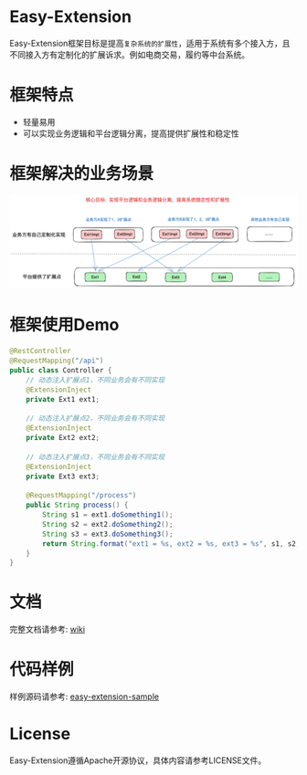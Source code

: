 # Easy-Extension
Easy-Extension框架目标是提高`复杂系统的扩展性`，适用于系统有多个接入方，且不同接入方有定制化的扩展诉求。例如电商交易，履约等中台系统。

# 框架特点
* 轻量易用
* 可以实现业务逻辑和平台逻辑分离，提高提供扩展性和稳定性

# 框架解决的业务场景
![](/doc/target.png)

# 框架使用Demo
```java
@RestController
@RequestMapping("/api")
public class Controller {
    // 动态注入扩展点1，不同业务会有不同实现
    @ExtensionInject
    private Ext1 ext1;

    // 动态注入扩展点2，不同业务会有不同实现
    @ExtensionInject
    private Ext2 ext2;

    // 动态注入扩展点3，不同业务会有不同实现
    @ExtensionInject
    private Ext3 ext3;

    @RequestMapping("/process")
    public String process() {
        String s1 = ext1.doSomething1();
        String s2 = ext2.doSomething2();
        String s3 = ext3.doSomething3();
        return String.format("ext1 = %s, ext2 = %s, ext3 = %s", s1, s2, s3);
    }
}
```

# 文档
完整文档请参考: [wiki](https://github.com/xiaoshicae/easy-extension/wiki)

# 代码样例
样例源码请参考: [easy-extension-sample](https://github.com/xiaoshicae/easy-extension-sample)

# License
Easy-Extension遵循Apache开源协议，具体内容请参考LICENSE文件。
